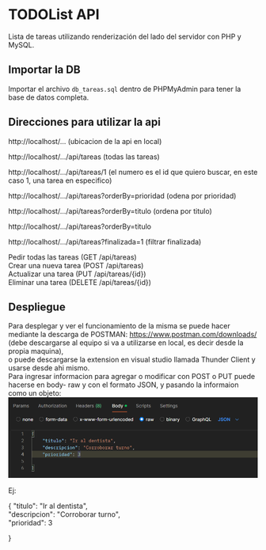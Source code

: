 # TODOList API
Lista de tareas utilizando renderización del lado del servidor con PHP y MySQL.

## Importar la DB
Importar el archivo `db_tareas.sql` dentro de PHPMyAdmin para tener la base de datos completa.

## Direcciones para utilizar la api  
http://localhost/... (ubicacion de la api en local)

http://localhost/.../api/tareas (todas las tareas)

http://localhost/.../api/tareas/1 (el numero es el id que quiero buscar, en este caso 1,  una tarea en especifico)

http://localhost/.../api/tareas?orderBy=prioridad (odena por prioridad)

http://localhost/.../api/tareas?orderBy=titulo (ordena por titulo)

http://localhost/.../api/tareas?orderBy=titulo

http://localhost/.../api/tareas?finalizada=1 (filtrar finalizada)

Pedir todas las tareas (GET /api/tareas)  
Crear una nueva tarea (POST /api/tareas)  
Actualizar una tarea (PUT /api/tareas/{id})  
Eliminar una tarea (DELETE /api/tareas/{id})  

## Despliegue  
Para desplegar y ver el funcionamiento de la misma se puede hacer mediante la descarga de POSTMAN: https://www.postman.com/downloads/ (debe descargarse al equipo si va a utilizarse en local, es decir desde la propia maquina),  
o puede descargarse la extension en visual studio llamada Thunder Client y usarse desde ahi mismo.  
Para ingresar informacion para agregar o modificar con POST o PUT puede hacerse en body- raw y con el formato JSON, y pasando la informaion como un objeto:    
![alt text](image.png)

Ej:  

{
    "titulo": "Ir al dentista",  
    "descripcion": "Corroborar turno",  
    "prioridad": 3
        
}